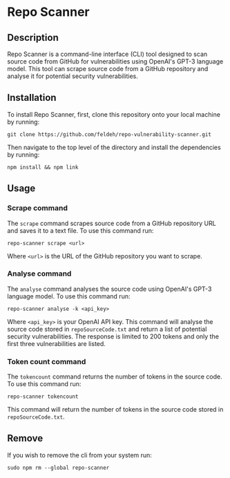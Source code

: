 # Repo Scanner

## Description

Repo Scanner is a command-line interface (CLI) tool designed to scan source code from GitHub for vulnerabilities using OpenAI's GPT-3 language model. This tool can scrape source code from a GitHub repository and analyse it for potential security vulnerabilities.

## Installation

To install Repo Scanner, first, clone this repository onto your local machine by running:

```
git clone https://github.com/feldeh/repo-vulnerability-scanner.git
```

Then navigate to the top level of the directory and install the dependencies by running:

```
npm install && npm link
```

## Usage

### Scrape command

The `scrape` command scrapes source code from a GitHub repository URL and saves it to a text file. To use this command run:

```
repo-scanner scrape <url>
```

Where `<url>` is the URL of the GitHub repository you want to scrape.

### Analyse command

The `analyse` command analyses the source code using OpenAI's GPT-3 language model. To use this command run:

```
repo-scanner analyse -k <api_key>
```

Where `<api_key>` is your OpenAI API key. This command will analyse the source code stored in `repoSourceCode.txt` and return a list of potential security vulnerabilities. The response is limited to 200 tokens and only the first three vulnerabilities are listed.

### Token count command

The `tokencount` command returns the number of tokens in the source code. To use this command run:

```
repo-scanner tokencount
```

This command will return the number of tokens in the source code stored in `repoSourceCode.txt`.

## Remove

If you wish to remove the cli from your system run:

```
sudo npm rm --global repo-scanner
```
